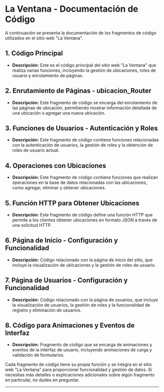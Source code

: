 # La Ventana - Documentación de Código

A continuación se presenta la documentación de los fragmentos de código utilizados en el sitio web "La Ventana".

## 1. Código Principal

- **Descripción:** Este es el código principal del sitio web "La Ventana" que realiza varias funciones, incluyendo la gestión de ubicaciones, roles de usuario y enrutamiento de páginas.

## 2. Enrutamiento de Páginas - ubicacion_Router

- **Descripción:** Este fragmento de código se encarga del enrutamiento de las páginas de ubicación, permitiendo mostrar información detallada de una ubicación o agregar una nueva ubicación.

## 3. Funciones de Usuarios - Autenticación y Roles

- **Descripción:** Este fragmento de código contiene funciones relacionadas con la autenticación de usuarios, la gestión de roles y la obtención de roles de usuario actual.

## 4. Operaciones con Ubicaciones

- **Descripción:** Este fragmento de código contiene funciones que realizan operaciones en la base de datos relacionadas con las ubicaciones, como agregar, eliminar y obtener ubicaciones.

## 5. Función HTTP para Obtener Ubicaciones

- **Descripción:** Este fragmento de código define una función HTTP que permite a los clientes obtener ubicaciones en formato JSON a través de una solicitud HTTP.

## 6. Página de Inicio - Configuración y Funcionalidad

- **Descripción:** Código relacionado con la página de inicio del sitio, que incluye la visualización de ubicaciones y la gestión de roles de usuario.

## 7. Página de Usuarios - Configuración y Funcionalidad

- **Descripción:** Código relacionado con la página de usuarios, que incluye la visualización de usuarios, la gestión de roles y la funcionalidad de registro y eliminación de usuarios.

## 8. Código para Animaciones y Eventos de Interfaz

- **Descripción:** Fragmento de código que se encarga de animaciones y eventos de la interfaz de usuario, incluyendo animaciones de carga y validación de formularios.

Cada fragmento de código tiene su propia función y se integra en el sitio web "La Ventana" para proporcionar funcionalidad y gestión de datos. Si necesitas más detalles o explicaciones adicionales sobre algún fragmento en particular, no dudes en preguntar.

---
